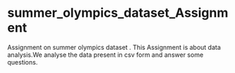 # summer_olympics_dataset_Assignment
Assignment on summer olympics dataset . This Assignment is about data analysis.We analyse the data present in csv form and answer some questions.
